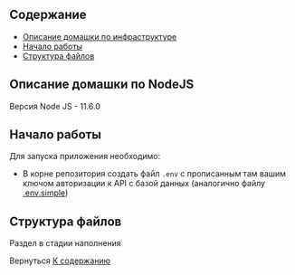 ## Содержание

- [Описание домашки по инфраструктуре](#about)
- [Начало работы](#getting_started)
- [Структура файлов](#file_tree)

## Описание домашки по NodeJS <a name = "about"></a>

Версия Node JS - 11.6.0


## Начало работы <a name = "getting_started"></a>

Для запуска приложения необходимо:
- В корне репозитория создать файл `.env` с прописанным там вашим ключом авторизации к API с базой данных (аналогично файлу [.env.simple](src/.env.simple))

## Структура файлов <a name = "file_tree"></a>

Раздел в стадии наполнения

Вернуться [К содержанию](#content_table)
